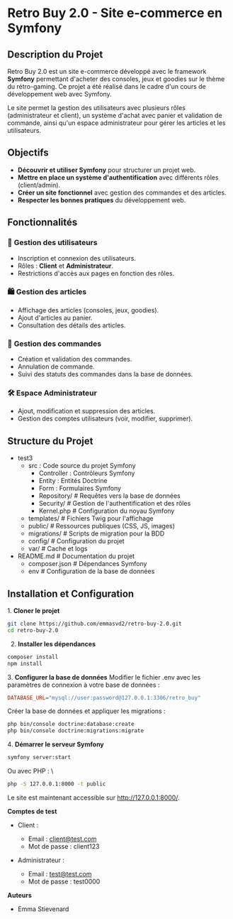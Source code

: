 # Retro Buy 2.0 - Site e-commerce en Symfony

## Description du Projet
Retro Buy 2.0 est un site e-commerce développé avec le framework **Symfony** permettant d'acheter des consoles, jeux et goodies sur le thème du rétro-gaming. Ce projet a été réalisé dans le cadre d'un cours de développement web avec Symfony.

Le site permet la gestion des utilisateurs avec plusieurs rôles (administrateur et client), un système d'achat avec panier et validation de commande, ainsi qu'un espace administrateur pour gérer les articles et les utilisateurs.

## Objectifs
- **Découvrir et utiliser Symfony** pour structurer un projet web.
- **Mettre en place un système d'authentification** avec différents rôles (client/admin).
- **Créer un site fonctionnel** avec gestion des commandes et des articles.
- **Respecter les bonnes pratiques** du développement web.

## Fonctionnalités
### 👤 **Gestion des utilisateurs**
- Inscription et connexion des utilisateurs.
- Rôles : **Client** et **Administrateur**.
- Restrictions d'accès aux pages en fonction des rôles.

### 🛍️ **Gestion des articles**
- Affichage des articles (consoles, jeux, goodies).
- Ajout d'articles au panier.
- Consultation des détails des articles.

### 🛒 **Gestion des commandes**
- Création et validation des commandes.
- Annulation de commande.
- Suivi des statuts des commandes dans la base de données.

### 🛠️ **Espace Administrateur**
- Ajout, modification et suppression des articles.
- Gestion des comptes utilisateurs (voir, modifier, supprimer).

## Structure du Projet
- test3
    - src : Code source du projet Symfony
        - Controller : Contrôleurs Symfony
        - Entity :  Entités Doctrine
        - Form :  Formulaires Symfony
        - Repository/     # Requêtes vers la base de données
        - Security/       # Gestion de l'authentification et  des rôles
        - Kernel.php      # Configuration du noyau Symfony
    - templates/          # Fichiers Twig pour l'affichage
    - public/             # Ressources publiques (CSS, JS, images)
    - migrations/         # Scripts de migration pour la BDD
    - config/             # Configuration du projet
    - var/                # Cache et logs
- README.md           # Documentation du projet
    - composer.json       # Dépendances Symfony
    - env                # Configuration de la base de données
  
## Installation et Configuration
1️. **Cloner le projet**
```bash
git clone https://github.com/emmasvd2/retro-buy-2.0.git
cd retro-buy-2.0
````
2. **Installer les dépendances**
```bash
composer install
npm install
```

3️. **Configurer la base de données**
Modifier le fichier .env avec les paramètres de connexion à votre base de données :

```ini
DATABASE_URL="mysql://user:password@127.0.0.1:3306/retro_buy"
```
Créer la base de données et appliquer les migrations :

```bash
php bin/console doctrine:database:create
php bin/console doctrine:migrations:migrate
```

4️. **Démarrer le serveur Symfony**

```bash
symfony server:start
```

Ou avec PHP : \

```bash
php -S 127.0.0.1:8000 -t public
```
Le site est maintenant accessible sur http://127.0.0.1:8000/. 

**Comptes de test**
- Client :
    - Email : client@test.com
    - Mot de passe : client123

- Administrateur :
    - Email : test@test.com
    - Mot de passe : test0000

**Auteurs**
- Emma Stievenard
